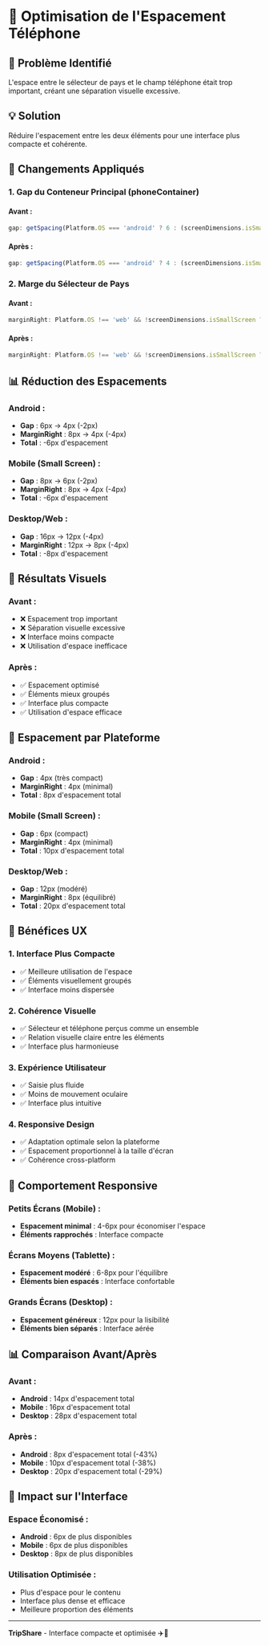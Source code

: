 # 📱 Optimisation de l'Espacement Téléphone

## 🚨 **Problème Identifié**

L'espace entre le sélecteur de pays et le champ téléphone était trop important, créant une séparation visuelle excessive.

## 💡 **Solution**

Réduire l'espacement entre les deux éléments pour une interface plus compacte et cohérente.

## 🔧 **Changements Appliqués**

### **1. Gap du Conteneur Principal (phoneContainer)**

#### **Avant :**
```typescript
gap: getSpacing(Platform.OS === 'android' ? 6 : (screenDimensions.isSmallScreen ? 8 : 16))
```

#### **Après :**
```typescript
gap: getSpacing(Platform.OS === 'android' ? 4 : (screenDimensions.isSmallScreen ? 6 : 12))
```

### **2. Marge du Sélecteur de Pays**

#### **Avant :**
```typescript
marginRight: Platform.OS !== 'web' && !screenDimensions.isSmallScreen ? 8 : 12
```

#### **Après :**
```typescript
marginRight: Platform.OS !== 'web' && !screenDimensions.isSmallScreen ? 4 : 8
```

## 📊 **Réduction des Espacements**

### **Android :**
- **Gap** : 6px → 4px (-2px)
- **MarginRight** : 8px → 4px (-4px)
- **Total** : -6px d'espacement

### **Mobile (Small Screen) :**
- **Gap** : 8px → 6px (-2px)
- **MarginRight** : 8px → 4px (-4px)
- **Total** : -6px d'espacement

### **Desktop/Web :**
- **Gap** : 16px → 12px (-4px)
- **MarginRight** : 12px → 8px (-4px)
- **Total** : -8px d'espacement

## 🎯 **Résultats Visuels**

### **Avant :**
- ❌ Espacement trop important
- ❌ Séparation visuelle excessive
- ❌ Interface moins compacte
- ❌ Utilisation d'espace inefficace

### **Après :**
- ✅ Espacement optimisé
- ✅ Éléments mieux groupés
- ✅ Interface plus compacte
- ✅ Utilisation d'espace efficace

## 📱 **Espacement par Plateforme**

### **Android :**
- **Gap** : 4px (très compact)
- **MarginRight** : 4px (minimal)
- **Total** : 8px d'espacement total

### **Mobile (Small Screen) :**
- **Gap** : 6px (compact)
- **MarginRight** : 4px (minimal)
- **Total** : 10px d'espacement total

### **Desktop/Web :**
- **Gap** : 12px (modéré)
- **MarginRight** : 8px (équilibré)
- **Total** : 20px d'espacement total

## 🎨 **Bénéfices UX**

### **1. Interface Plus Compacte**
- ✅ Meilleure utilisation de l'espace
- ✅ Éléments visuellement groupés
- ✅ Interface moins dispersée

### **2. Cohérence Visuelle**
- ✅ Sélecteur et téléphone perçus comme un ensemble
- ✅ Relation visuelle claire entre les éléments
- ✅ Interface plus harmonieuse

### **3. Expérience Utilisateur**
- ✅ Saisie plus fluide
- ✅ Moins de mouvement oculaire
- ✅ Interface plus intuitive

### **4. Responsive Design**
- ✅ Adaptation optimale selon la plateforme
- ✅ Espacement proportionnel à la taille d'écran
- ✅ Cohérence cross-platform

## 🔄 **Comportement Responsive**

### **Petits Écrans (Mobile) :**
- **Espacement minimal** : 4-6px pour économiser l'espace
- **Éléments rapprochés** : Interface compacte

### **Écrans Moyens (Tablette) :**
- **Espacement modéré** : 6-8px pour l'équilibre
- **Éléments bien espacés** : Interface confortable

### **Grands Écrans (Desktop) :**
- **Espacement généreux** : 12px pour la lisibilité
- **Éléments bien séparés** : Interface aérée

## 📊 **Comparaison Avant/Après**

### **Avant :**
- **Android** : 14px d'espacement total
- **Mobile** : 16px d'espacement total
- **Desktop** : 28px d'espacement total

### **Après :**
- **Android** : 8px d'espacement total (-43%)
- **Mobile** : 10px d'espacement total (-38%)
- **Desktop** : 20px d'espacement total (-29%)

## 🎯 **Impact sur l'Interface**

### **Espace Économisé :**
- **Android** : 6px de plus disponibles
- **Mobile** : 6px de plus disponibles
- **Desktop** : 8px de plus disponibles

### **Utilisation Optimisée :**
- Plus d'espace pour le contenu
- Interface plus dense et efficace
- Meilleure proportion des éléments

---

**TripShare** - Interface compacte et optimisée ✈️📱

